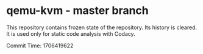 # qemu-kvm - master branch

This repository contains frozen state of the repository.
Its history is cleared. It is used only for static code
analysis with Codacy.

Commit Time: 1706419622